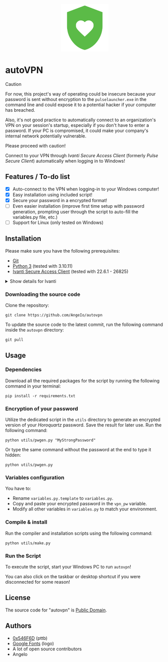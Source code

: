 <p align="center">
  <img width="150" alt="autovpn logo" src="assets/logo.png">
</p>

# autoVPN
> [!CAUTION]
> For now, this project's way of operating could be insecure because your password is sent without encryption to the `pulselauncher.exe` in the command line and could expose it to a potential hacker if your computer has breached.
>
> Also, it's not good practice to automatically connect to an organization's VPN on your session's startup, especially if you don't have to enter a password. If your PC is compromised, it could make your company's internal network potentially vulnerable.
>
> Please proceed with caution!

Connect to your VPN through *Ivanti Secure Access Client* (formerly *Pulse Secure Client*) automatically when logging in to Windows!

## Features / To-do list
- [x] Auto-connect to the VPN when logging-in to your Windows computer!
- [x] Easy installation using included script!
- [x] Secure your password in a encrypted format!
- [ ] Even easier installation (improve first time setup with password generation, prompting user through the script to auto-fill the variables.py file, etc.)
- [ ] Support for Linux (only tested on Windows)

## Installation

Please make sure you have the following prerequisites:

- [Git](https://git-scm.com/downloads)
- [Python 3](https://www.python.org/downloads/) (tested with 3.10.11)
- [Ivanti Secure Access Client](https://www.ivanti.com/products/secure-unified-client) (tested with 22.6.1 - 26825)
<details>
<summary>Show details for Ivanti</summary>

```
Name: Ivanti Secure Access Client for Desktop 22.6R1 Build 26825
File name: ps-pulse-win-22.6r1.0-b26825-64bit-installer.msi
File Size: 57 MB
SHA-256 Checksum: bb7571e84941cd6018d47c2fff25a13dfa0846dd593bc8070d41458f5ff70778
Last Updated: 2023-09-24
```

</details>

### Downloading the source code

Clone the repository:

```shell
git clone https://github.com/AngeIo/autovpn
```

To update the source code to the latest commit, run the following command inside the `autovpn` directory:

```shell
git pull
```

## Usage

### Dependencies
Download all the required packages for the script by running the following command in your terminal:

```shell
pip install -r requirements.txt
```

### Encryption of your password
Utilize the dedicated script in the `utils` directory to generate an encrypted version of your *Horoquartz* password. Save the result for later use. Run the following command:

```shell
python utils/pwgen.py "MyStrongPassword"
```

Or type the same command without the password at the end to type it hidden:

```shell
python utils/pwgen.py
```

### Variables configuration
You have to:

- Rename `variables.py.template` to `variables.py`.
- Copy and paste your encrypted password in the `vpn_pw` variable.
- Modify all other variables in `variables.py` to match your environment.

### Compile & install
Run the compiler and installation scripts using the following command:

```shell
python utils/make.py
```

### Run the Script
To execute the script, start your Windows PC to run `autovpn`!

You can also click on the taskbar or desktop shortcut if you were disconnected for some reason!

## License
The source code for "autovpn" is [Public Domain](LICENSE).

## Authors
* [0x546F6D](https://github.com/0x546F6D) (pttb)
* [Google Fonts](https://fonts.google.com/icons) (logo)
* A lot of open source contributors
* Angelo

